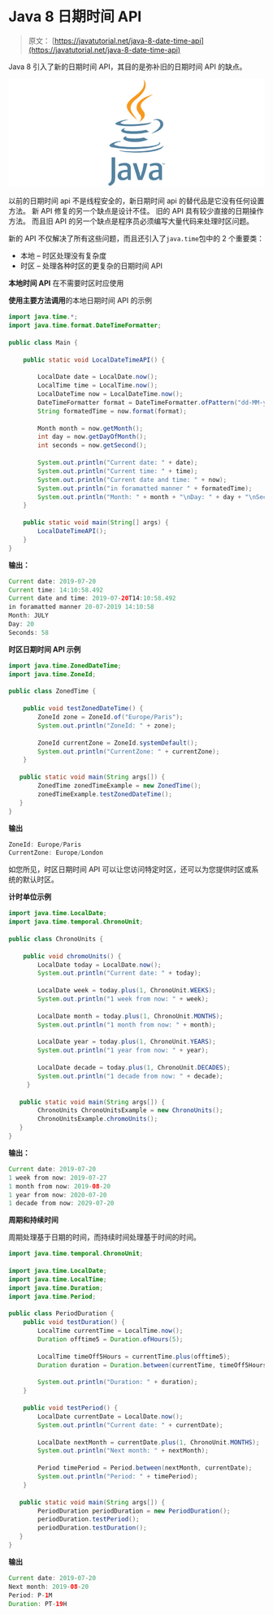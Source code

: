 # Java 8 日期时间 API

> 原文： [https://javatutorial.net/java-8-date-time-api](https://javatutorial.net/java-8-date-time-api)

Java 8 引入了新的日期时间 API，其目的是弥补旧的日期时间 API 的缺点。

![java-featured-image](img/e0db051dedc1179e7424b6d998a6a772.jpg)

以前的日期时间 api 不是线程安全的，新日期时间 api 的替代品是它没有任何设置方法。 新 API 修复的另一个缺点是设计不佳。 旧的 API 具有较少直接的日期操作方法。 而且旧 API 的另一个缺点是程序员必须编写大量代码来处理时区问题。

新的 API 不仅解决了所有这些问题，而且还引入了`java.time`包中的 2 个重要类：

*   本地 – 时区处理没有复杂度
*   时区 – 处理各种时区的更复杂的日期时间 API

**本地时间 API** 在不需要时区时应使用

**使用主要方法调用**的本地日期时间 API 的示例

```java
import java.time.*; 
import java.time.format.DateTimeFormatter; 

public class Main { 

    public static void LocalDateTimeAPI() { 

        LocalDate date = LocalDate.now(); 
        LocalTime time = LocalTime.now(); 
        LocalDateTime now = LocalDateTime.now();
        DateTimeFormatter format = DateTimeFormatter.ofPattern("dd-MM-yyyy HH:mm:ss");
        String formatedTime = now.format(format);      

        Month month = now.getMonth(); 
        int day = now.getDayOfMonth(); 
        int seconds = now.getSecond(); 

        System.out.println("Current date: " + date); 
        System.out.println("Current time: " + time);          
        System.out.println("Current date and time: " + now);         
        System.out.println("in foramatted manner " + formatedTime); 
        System.out.println("Month: " + month + "\nDay: " + day + "\nSeconds: " + seconds);
    } 

    public static void main(String[] args) { 
        LocalDateTimeAPI(); 
    } 
}
```

**输出：**

```java
Current date: 2019-07-20
Current time: 14:10:58.492
Current date and time: 2019-07-20T14:10:58.492
in foramatted manner 20-07-2019 14:10:58
Month: JULY
Day: 20
Seconds: 58
```

**时区日期时间 API 示例**

```java
import java.time.ZonedDateTime;
import java.time.ZoneId;

public class ZonedTime {

    public void testZonedDateTime() {
        ZoneId zone = ZoneId.of("Europe/Paris");
        System.out.println("ZoneId: " + zone);

        ZoneId currentZone = ZoneId.systemDefault();
        System.out.println("CurrentZone: " + currentZone);
    }

   public static void main(String args[]) {
        ZonedTime zonedTimeExample = new ZonedTime();
        zonedTimeExample.testZonedDateTime();
   }
}
```

**输出**

```java
ZoneId: Europe/Paris
CurrentZone: Europe/London
```

如您所见，时区日期时间 API 可以让您访问特定时区，还可以为您提供时区或系统的默认时区。

**计时单位示例**

```java
import java.time.LocalDate;
import java.time.temporal.ChronoUnit;

public class ChronoUnits {

    public void chromoUnits() {
        LocalDate today = LocalDate.now();
        System.out.println("Current date: " + today);

        LocalDate week = today.plus(1, ChronoUnit.WEEKS);
        System.out.println("1 week from now: " + week);

        LocalDate month = today.plus(1, ChronoUnit.MONTHS);
        System.out.println("1 month from now: " + month);

        LocalDate year = today.plus(1, ChronoUnit.YEARS);
        System.out.println("1 year from now: " + year);

        LocalDate decade = today.plus(1, ChronoUnit.DECADES);
        System.out.println("1 decade from now: " + decade);
     }

   public static void main(String args[]) {
        ChronoUnits ChronoUnitsExample = new ChronoUnits();
        ChronoUnitsExample.chromoUnits();
   }
}
```

**输出：**

```java
Current date: 2019-07-20
1 week from now: 2019-07-27
1 month from now: 2019-08-20
1 year from now: 2020-07-20
1 decade from now: 2029-07-20

```

**周期和持续时间**

周期处理基于日期的时间，而持续时间处理基于时间的时间。

```java
import java.time.temporal.ChronoUnit;

import java.time.LocalDate;
import java.time.LocalTime;
import java.time.Duration;
import java.time.Period;

public class PeriodDuration {
    public void testDuration() {
        LocalTime currentTime = LocalTime.now();
        Duration offtime5 = Duration.ofHours(5);

        LocalTime timeOff5Hours = currentTime.plus(offtime5);
        Duration duration = Duration.between(currentTime, timeOff5Hours);

        System.out.println("Duration: " + duration);
    }

    public void testPeriod() {
        LocalDate currentDate = LocalDate.now();
        System.out.println("Current date: " + currentDate);

        LocalDate nextMonth = currentDate.plus(1, ChronoUnit.MONTHS);
        System.out.println("Next month: " + nextMonth);

        Period timePeriod = Period.between(nextMonth, currentDate);
        System.out.println("Period: " + timePeriod);
    }

   public static void main(String args[]) {
        PeriodDuration periodDuration = new PeriodDuration();
        periodDuration.testPeriod();
        periodDuration.testDuration();
   }
}
```

**输出**

```java
Current date: 2019-07-20
Next month: 2019-08-20
Period: P-1M
Duration: PT-19H
```